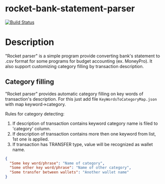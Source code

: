 # rocket-bank-statement-parser

[![Build Status](https://travis-ci.org/MAXbrainRUS/rocket-bank-statement-parser.svg?branch=master)](https://travis-ci.org/MAXbrainRUS/rocket-bank-statement-parser)

# Description

"Rocket parser" is a simple program provide converting bank's statement to .csv format for some programs for budget accounting (ex. MoneyPro).
It also support customizing category filling by transaction description.

## Category filling

"Rocket parser" provides automatic category filling on key words of transaction's description.
For this just add file `KeyWordsToCategoryMap.json` with map keyword->category.

Rules for category detecting:
1. If description of transaction contains keyword category name is filed to 'category' column.
2. If description of transaction contains more then one keyword from list, 1st one is applied.
3. If transaction has TRANSFER type, value will be recognized as wallet name. 
```json
{
  "Some key word/phrase": "Name of category",
  "Some other key word/phrase": "Name of other category",
  "Some transfer between wallets": "Another wallet name"
}
```
